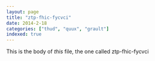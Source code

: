 ```yaml
---
layout: page
title: "ztp-fhic-fycvci"
date: 2014-2-18
categories: ["thud", "quux", "grault"]
indexed: true
---
```

This is the body of _this_ file, the one called ztp-fhic-fycvci
